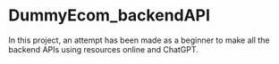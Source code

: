 # DummyEcom_backendAPI
In this project, an attempt has been made as a beginner to make all the backend APIs using resources online and ChatGPT.
